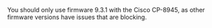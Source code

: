 You should only use firmware 9.3.1 with the Cisco CP-8945, as other firmware versions have issues that are blocking.
